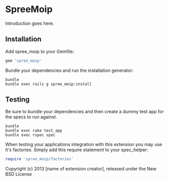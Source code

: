SpreeMoip
=========

Introduction goes here.

Installation
------------

Add spree_moip to your Gemfile:

```ruby
gem 'spree_moip'
```

Bundle your dependencies and run the installation generator:

```shell
bundle
bundle exec rails g spree_moip:install
```

Testing
-------

Be sure to bundle your dependencies and then create a dummy test app for the specs to run against.

```shell
bundle
bundle exec rake test_app
bundle exec rspec spec
```

When testing your applications integration with this extension you may use it's factories.
Simply add this require statement to your spec_helper:

```ruby
require 'spree_moip/factories'
```

Copyright (c) 2013 [name of extension creator], released under the New BSD License
